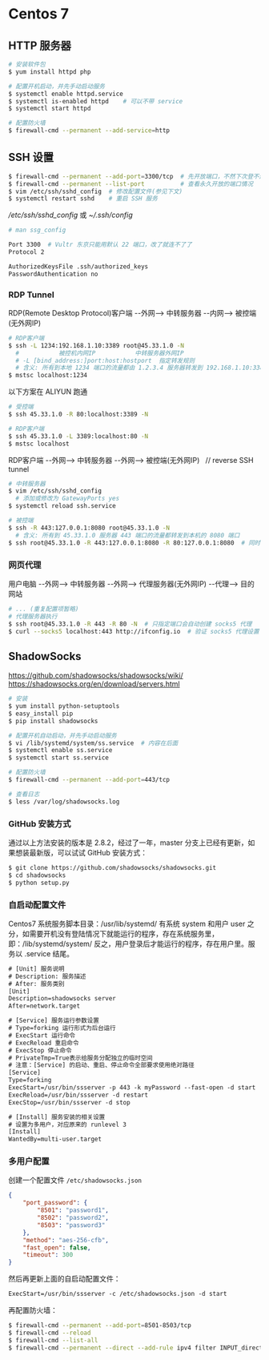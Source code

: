 # Centos 7


## HTTP 服务器

```bash
# 安装软件包
$ yum install httpd php

# 配置开机启动，并先手动启动服务
$ systemctl enable httpd.service
$ systemctl is-enabled httpd    # 可以不带 service
$ systemctl start httpd

# 配置防火墙
$ firewall-cmd --permanent --add-service=http
```


## SSH 设置

```bash
$ firewall-cmd --permanent --add-port=3300/tcp  # 先开放端口，不然下次登不进去了
$ firewall-cmd --permanent --list-port          # 查看永久开放的端口情况
$ vim /etc/ssh/sshd_config  # 修改配置文件(参见下文)
$ systemctl restart sshd    # 重启 SSH 服务
```

*/etc/ssh/sshd_config* 或 *~/.ssh/config*

```bash
# man ssg_config

Port 3300  # Vultr 东京只能用默认 22 端口，改了就连不了了
Protocol 2

AuthorizedKeysFile .ssh/authorized_keys
PasswordAuthentication no
```

### RDP Tunnel

RDP(Remote Desktop Protocol)客户端 --外网--> 中转服务器 --内网--> 被控端(无外网IP)

```bash
# RDP客户端
$ ssh -L 1234:192.168.1.10:3389 root@45.33.1.0 -N
  #           被控机内网IP           中转服务器外网IP
  # -L [bind_address:]port:host:hostport  指定转发规则
  # 含义: 所有到本地 1234 端口的流量都由 1.2.3.4 服务器转发到 192.168.1.10:3389
$ mstsc localhost:1234
```

以下方案在 ALIYUN 跑通

```bash
# 受控端
$ ssh 45.33.1.0 -R 80:localhost:3389 -N

# RDP客户端
$ ssh 45.33.1.0 -L 3389:localhost:80 -N
$ mstsc localhost
```

RDP客户端 --外网--> 中转服务器 --外网--> 被控端(无外网IP) &nbsp; // reverse SSH tunnel

```bash
# 中转服务器
$ vim /etc/ssh/sshd_config
  # 添加或修改为 GatewayPorts yes
$ systemctl reload ssh.service

# 被控端
$ ssh -R 443:127.0.0.1:8080 root@45.33.1.0 -N
  # 含义: 所有到 45.33.1.0 服务器 443 端口的流量都转发到本机的 8080 端口
$ ssh root@45.33.1.0 -R 443:127.0.0.1:8080 -R 80:127.0.0.1:8080  # 同时转发多个端口
```

### 网页代理

用户电脑 --外网--> 中转服务器 --外网--> 代理服务器(无外网IP) --代理--> 目的网站

```bash
# ... (重复配置项暂略)
# 代理服务器执行
$ ssh root@45.33.1.0 -R 443 -R 80 -N  # 只指定端口会自动创建 socks5 代理
$ curl --socks5 localhost:443 http://ifconfig.io  # 验证 socks5 代理设置
```


## ShadowSocks

https://github.com/shadowsocks/shadowsocks/wiki/  
https://shadowsocks.org/en/download/servers.html

```bash
# 安装
$ yum install python-setuptools
$ easy_install pip
$ pip install shadowsocks

# 配置开机自动启动，并先手动启动服务
$ vi /lib/systemd/system/ss.service  # 内容在后面
$ systemctl enable ss.service
$ systemctl start ss.service

# 配置防火墙
$ firewall-cmd --permanent --add-port=443/tcp

# 查看日志
$ less /var/log/shadowsocks.log
```

### GitHub 安装方式

通过以上方法安装的版本是 2.8.2，经过了一年，master 分支上已经有更新，如果想装最新版，可以试试 GitHub 安装方式：

```bash
$ git clone https://github.com/shadowsocks/shadowsocks.git
$ cd shadowsocks
$ python setup.py
```

### 自启动配置文件

Centos7 系统服务脚本目录：/usr/lib/systemd/ 有系统 system 和用户 user 之分，如需要开机没有登陆情况下就能运行的程序，存在系统服务里，即：/lib/systemd/system/ 反之，用户登录后才能运行的程序，存在用户里。服务以 .service 结尾。

```txt
# [Unit] 服务说明
# Description: 服务描述
# After: 服务类别
[Unit]
Description=shadowsocks server
After=network.target

# [Service] 服务运行参数设置
# Type=forking 运行形式为后台运行
# ExecStart 运行命令
# ExecReload 重启命令
# ExecStop 停止命令
# PrivateTmp=True表示给服务分配独立的临时空间
# 注意：[Service] 的启动、重启、停止命令全部要求使用绝对路径
[Service]
Type=forking
ExecStart=/usr/bin/ssserver -p 443 -k myPassword --fast-open -d start
ExecReload=/usr/bin/ssserver -d restart
ExecStop=/usr/bin/ssserver -d stop

# [Install] 服务安装的相关设置
# 设置为多用户，对应原来的 runlevel 3
[Install]
WantedBy=multi-user.target
```

### 多用户配置

创建一个配置文件 `/etc/shadowsocks.json`

```json
{
    "port_password": {
        "8501": "password1",
        "8502": "password2",
        "8503": "password3"
    },
    "method": "aes-256-cfb",
    "fast_open": false,
    "timeout": 300
}
```

然后再更新上面的自启动配置文件：

```txt
ExecStart=/usr/bin/ssserver -c /etc/shadowsocks.json -d start
```

再配置防火墙：

```bash
$ firewall-cmd --permanent --add-port=8501-8503/tcp
$ firewall-cmd --reload
$ firewall-cmd --list-all
$ firewall-cmd --permanent --direct --add-rule ipv4 filter INPUT_direct 1 -p tcp --dport 22 -m state --state NEW -m recent --update --seconds 30 --hitcount 4 -j REJECT --reject-with tcp-reset
```


